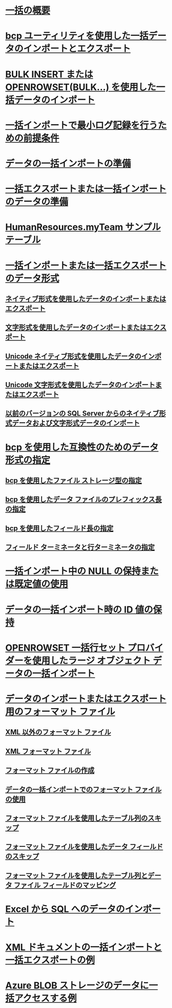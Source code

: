 # [一括の概要](bulk-import-and-export-of-data-sql-server.md)  
# [bcp ユーティリティを使用した一括データのインポートとエクスポート](import-and-export-bulk-data-by-using-the-bcp-utility-sql-server.md)  
# [BULK INSERT または OPENROWSET(BULK...) を使用した一括データのインポート](import-bulk-data-by-using-bulk-insert-or-openrowset-bulk-sql-server.md)  
# [一括インポートで最小ログ記録を行うための前提条件](prerequisites-for-minimal-logging-in-bulk-import.md)  
# [データの一括インポートの準備](prepare-to-bulk-import-data-sql-server.md)  
# [一括エクスポートまたは一括インポートのデータの準備](prepare-data-for-bulk-export-or-import-sql-server.md)  
# [HumanResources.myTeam サンプル テーブル](humanresources-myteam-sample-table-sql-server.md)  
# [一括インポートまたは一括エクスポートのデータ形式](data-formats-for-bulk-import-or-bulk-export-sql-server.md)  
## [ネイティブ形式を使用したデータのインポートまたはエクスポート](use-native-format-to-import-or-export-data-sql-server.md)  
## [文字形式を使用したデータのインポートまたはエクスポート](use-character-format-to-import-or-export-data-sql-server.md)  
## [Unicode ネイティブ形式を使用したデータのインポートまたはエクスポート](use-unicode-native-format-to-import-or-export-data-sql-server.md)  
## [Unicode 文字形式を使用したデータのインポートまたはエクスポート](use-unicode-character-format-to-import-or-export-data-sql-server.md)  
## [以前のバージョンの SQL Server からのネイティブ形式データおよび文字形式データのインポート](import-native-and-character-format-data-from-earlier-versions-of-sql-server.md)  
# [bcp を使用した互換性のためのデータ形式の指定](specify-data-formats-for-compatibility-when-using-bcp-sql-server.md)  
## [bcp を使用したファイル ストレージ型の指定](specify-file-storage-type-by-using-bcp-sql-server.md)  
## [bcp を使用したデータ ファイルのプレフィックス長の指定](specify-prefix-length-in-data-files-by-using-bcp-sql-server.md)  
## [bcp を使用したフィールド長の指定](specify-field-length-by-using-bcp-sql-server.md)  
## [フィールド ターミネータと行ターミネータの指定](specify-field-and-row-terminators-sql-server.md)  
# [一括インポート中の NULL の保持または既定値の使用](keep-nulls-or-use-default-values-during-bulk-import-sql-server.md)  
# [データの一括インポート時の ID 値の保持](keep-identity-values-when-bulk-importing-data-sql-server.md)  
# [OPENROWSET 一括行セット プロバイダーを使用したラージ オブジェクト データの一括インポート](bulk-import-large-object-data-with-openrowset-bulk-rowset-provider.md)  
# [データのインポートまたはエクスポート用のフォーマット ファイル](format-files-for-importing-or-exporting-data-sql-server.md)  
## [XML 以外のフォーマット ファイル](non-xml-format-files-sql-server.md)  
## [XML フォーマット ファイル](xml-format-files-sql-server.md)  
## [フォーマット ファイルの作成](create-a-format-file-sql-server.md)  
## [データの一括インポートでのフォーマット ファイルの使用](use-a-format-file-to-bulk-import-data-sql-server.md)  
## [フォーマット ファイルを使用したテーブル列のスキップ](use-a-format-file-to-skip-a-table-column-sql-server.md)  
## [フォーマット ファイルを使用したデータ フィールドのスキップ](use-a-format-file-to-skip-a-data-field-sql-server.md)  
## [フォーマット ファイルを使用したテーブル列とデータ ファイル フィールドのマッピング](use-a-format-file-to-map-table-columns-to-data-file-fields-sql-server.md)
# [Excel から SQL へのデータのインポート](import-data-from-excel-to-sql.md)  
# [XML ドキュメントの一括インポートと一括エクスポートの例](examples-of-bulk-import-and-export-of-xml-documents-sql-server.md)  
# [Azure BLOB ストレージのデータに一括アクセスする例](examples-of-bulk-access-to-data-in-azure-blob-storage.md)  

